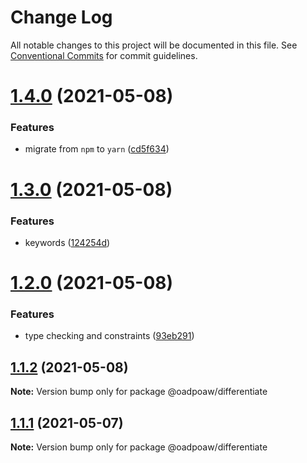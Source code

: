 # Change Log

All notable changes to this project will be documented in this file.
See [Conventional Commits](https://conventionalcommits.org) for commit guidelines.

# [1.4.0](https://github.com/oadpoaw/packages/compare/@oadpoaw/differentiate@1.3.0...@oadpoaw/differentiate@1.4.0) (2021-05-08)


### Features

* migrate from `npm` to `yarn` ([cd5f634](https://github.com/oadpoaw/packages/commit/cd5f6344bda42c4f1b8fb6f8f877400a426e32d3))





# [1.3.0](https://github.com/oadpoaw/packages/compare/@oadpoaw/differentiate@1.2.0...@oadpoaw/differentiate@1.3.0) (2021-05-08)


### Features

* keywords ([124254d](https://github.com/oadpoaw/packages/commit/124254de08cc3781ee011c0ab12de3dbbab7d971))





# [1.2.0](https://github.com/oadpoaw/packages/compare/@oadpoaw/differentiate@1.1.2...@oadpoaw/differentiate@1.2.0) (2021-05-08)


### Features

* type checking and constraints ([93eb291](https://github.com/oadpoaw/packages/commit/93eb29188d627b36e1bcf152ebbbb4e8886604f2))





## [1.1.2](https://github.com/oadpoaw/packages/compare/@oadpoaw/differentiate@1.1.1...@oadpoaw/differentiate@1.1.2) (2021-05-08)

**Note:** Version bump only for package @oadpoaw/differentiate





## [1.1.1](https://github.com/oadpoaw/packages/compare/@oadpoaw/differentiate@1.1.0...@oadpoaw/differentiate@1.1.1) (2021-05-07)

**Note:** Version bump only for package @oadpoaw/differentiate
